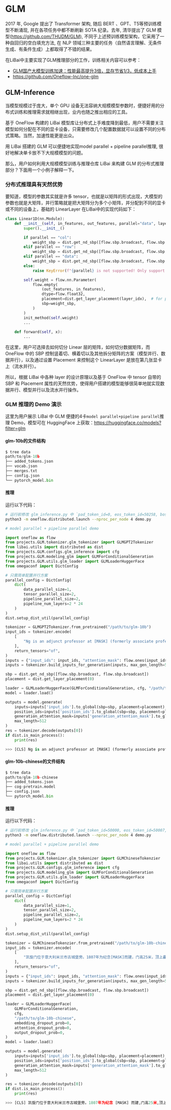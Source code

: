 # GLM

2017 年, Google 提出了 Transformer 架构, 随后 BERT 、GPT、T5等预训练模型不断涌现, 并在各项任务中都不断刷新 SOTA 纪录。去年, 清华提出了 GLM 模型(https://github.com/THUDM/GLM), 不同于上述预训练模型架构，它采用了一种自回归的空白填充方法, 在 NLP 领域三种主要的任务（自然语言理解、无条件生成、有条件生成）上都取得了不错的结果。

在LiBai中主要实现了GLM推理部分的工作，训练相关内容可以参考：

- [GLM国产大模型训练加速：性能最高提升3倍，显存节省1/3，低成本上手](https://mp.weixin.qq.com/s/dkTGXuJV38KuLb4_LmM20Q)
- https://github.com/Oneflow-Inc/one-glm


## GLM-Inference
当模型规模过于庞大，单个 GPU 设备无法容纳大规模模型参数时，便捷好用的分布式训练和推理需求就相继出现，业内也随之推出相应的工具。

基于 OneFlow 构建的 LiBai 模型库让分布式上手难度降到最低，用户不需要关注模型如何分配在不同的显卡设备，只需要修改几个配置数据就可以设置不同的分布式策略。当然，加速性能更是出众。

用 LiBai 搭建的 GLM 可以便捷地实现model parallel + pipeline parallel推理, 很好地解决单卡放不下大规模模型的问题。

那么，用户如何利用大规模模型训练与推理仓库 LiBai 来构建 GLM 的分布式推理部分？下面用一个小例子解释一下。

### 分布式推理具有天然优势

要知道，模型的参数其实就是许多 tensor，也就是以矩阵的形式出现，大模型的参数也就是大矩阵，并行策略就是把大矩阵分为多个小矩阵，并分配到不同的显卡或不同的设备上，基础的 LinearLayer 在LiBai中的实现代码如下：

```python
class Linear1D(nn.Module):
    def __init__(self, in_features, out_features, parallel="data", layer_idx=0, ...):
        super().__init__()

        if parallel == "col":
            weight_sbp = dist.get_nd_sbp([flow.sbp.broadcast, flow.sbp.split(0)])
        elif parallel == "row":
            weight_sbp = dist.get_nd_sbp([flow.sbp.broadcast, flow.sbp.split(1)])
        elif parallel == "data":
            weight_sbp = dist.get_nd_sbp([flow.sbp.broadcast, flow.sbp.broadcast])
        else:
            raise KeyError(f"{parallel} is not supported! Only support ('data', 'row' and 'col')")

        self.weight = flow.nn.Parameter(
            flow.empty(
                (out_features, in_features),
                dtype=flow.float32,
                placement=dist.get_layer_placement(layer_idx),  # for pipeline parallelism placement
                sbp=weight_sbp,
            )
        )
        init_method(self.weight)
        ...
    
    def forward(self, x):
        ...
```

在这里，用户可选择去如何切分 Linear 层的矩阵，如何切分数据矩阵，而OneFlow 中的 SBP 控制竖着切、横着切以及其他拆分矩阵的方案（模型并行、数据并行），以及通过设置 Placement 来控制这个 LinearLayer 是放在第几张显卡上（流水并行）。

所以，根据 LiBai 中各种 layer 的设计原理以及基于 OneFlow 中 tensor 自带的 SBP 和 Placement 属性的天然优势，使得用户搭建的模型能够很简单地就实现数据并行、模型并行以及流水并行操作。

### GLM 推理的 Demo 演示

这里为用户展示 LiBai 中 GLM 便捷的4卡`model parallel+pipeline parallel`推理 Demo，模型可在 HuggingFace 上获取：https://huggingface.co/models?filter=glm


#### glm-10b的文件结构

```python
$ tree data
path/to/glm-10b
├── added_tokens.json
├── vocab.json
├── merges.txt
├── config.json
└── pytorch_model.bin
```

#### 推理

运行以下代码：
```bash
# 运行前修改 glm_inference.py 中 `pad_token_id=0, eos_token_id=50258, bos_token_id=50000`
python3 -m oneflow.distributed.launch --nproc_per_node 4 demo.py
```

```python
# model parallel + pipeline parallel demo

import oneflow as flow
from projects.GLM.tokenizer.glm_tokenizer import GLMGPT2Tokenizer
from libai.utils import distributed as dist
from projects.GLM.configs.glm_inference import cfg
from projects.GLM.modeling_glm import GLMForConditionalGeneration
from projects.GLM.utils.glm_loader import GLMLoaderHuggerFace
from omegaconf import DictConfig

# 只需简单配置并行方案
parallel_config = DictConfig(
    dict(
        data_parallel_size=1,
        tensor_parallel_size=2,
        pipeline_parallel_size=2,
        pipeline_num_layers=2 * 24
    )
)
dist.setup_dist_util(parallel_config)

tokenizer = GLMGPT2Tokenizer.from_pretrained("/path/to/glm-10b")
input_ids = tokenizer.encode(
    [
        "Ng is an adjunct professor at [MASK] (formerly associate professor and Director of its Stanford AI Lab or SAIL ). Also a pioneer in online education, Ng co-founded Coursera and deeplearning.ai."
    ],
    return_tensors="of",
)
inputs = {"input_ids": input_ids, "attention_mask": flow.ones(input_ids.size())}
inputs = tokenizer.build_inputs_for_generation(inputs, max_gen_length=512)

sbp = dist.get_nd_sbp([flow.sbp.broadcast, flow.sbp.broadcast])
placement = dist.get_layer_placement(0)

loader = GLMLoaderHuggerFace(GLMForConditionalGeneration, cfg, "/path/to/glm-10b")
model = loader.load()

outputs = model.generate(
    inputs=inputs['input_ids'].to_global(sbp=sbp, placement=placement), 
    position_ids=inputs['position_ids'].to_global(sbp=sbp, placement=placement), 
    generation_attention_mask=inputs['generation_attention_mask'].to_global(sbp=sbp, placement=placement), 
    max_length=512
)
res = tokenizer.decode(outputs[0])
if dist.is_main_process():
    print(res)

>>> [CLS] Ng is an adjunct professor at [MASK] (formerly associate professor and Director of its Stanford AI Lab or SAIL ). Also a pioneer in online education, Ng co-founded Coursera and deeplearning.ai.<|endoftext|> <|startofpiece|>  Stanford University and a co-founder of <|endofpiece|>

```

#### glm-10b-chinese的文件结构

```python
$ tree data
path/to/glm-10b-chinese
├── added_tokens.json
├── cog-pretrain.model
├── config.json
└── pytorch_model.bin
```

#### 推理

运行以下代码：
```bash
# 运行前修改 glm_inference.py 中 `pad_token_id=50000, eos_token_id=50007, bos_token_id=None`
python3 -m oneflow.distributed.launch --nproc_per_node 4 demo.py
```

```python
# model parallel + pipeline parallel demo

import oneflow as flow
from projects.GLM.tokenizer.glm_tokenizer import GLMChineseTokenzier
from libai.utils import distributed as dist
from projects.GLM.configs.glm_inference import cfg
from projects.GLM.modeling_glm import GLMForConditionalGeneration
from projects.GLM.utils.glm_loader import GLMLoaderHuggerFace
from omegaconf import DictConfig

# 只需简单配置并行方案
parallel_config = DictConfig(
    dict(
        data_parallel_size=1,
        tensor_parallel_size=2,
        pipeline_parallel_size=2,
        pipeline_num_layers=2 * 24
    )
)
dist.setup_dist_util(parallel_config)

tokenizer = GLMChineseTokenzier.from_pretrained("/path/to/glm-10b-chinese")
input_ids = tokenizer.encode(
    [
        "凯旋门位于意大利米兰市古城堡旁。1807年为纪念[MASK]而建，门高25米，顶上矗立两武士青铜古兵车铸像。"
    ],
    return_tensors="of",
)
inputs = {"input_ids": input_ids, "attention_mask": flow.ones(input_ids.size())}
inputs = tokenizer.build_inputs_for_generation(inputs, max_gen_length=512)

sbp = dist.get_nd_sbp([flow.sbp.broadcast, flow.sbp.broadcast])
placement = dist.get_layer_placement(0)

loader = GLMLoaderHuggerFace(
    GLMForConditionalGeneration, 
    cfg, 
    "/path/to/glm-10b-chinese",
    embedding_dropout_prob=0,
    attention_dropout_prob=0,
    output_dropout_prob=0,
)
model = loader.load()

outputs = model.generate(
    inputs=inputs['input_ids'].to_global(sbp=sbp, placement=placement), 
    position_ids=inputs['position_ids'].to_global(sbp=sbp, placement=placement), 
    generation_attention_mask=inputs['generation_attention_mask'].to_global(sbp=sbp, placement=placement), 
    max_length=512
)

res = tokenizer.decode(outputs[0])
if dist.is_main_process():
    print(res)

>>> [CLS] 凯旋门位于意大利米兰市古城堡旁。1807年为纪念 [MASK] 而建,门高25米,顶上矗立两武士青铜古兵车铸像。 <|endoftext|> <|startofpiece|> 拿破仑军队攻克米兰城 <|endofpiece|>
```
